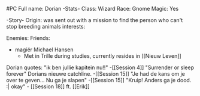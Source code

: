 #PC 
Full name: Dorian
-Stats-
Class: Wizard
Race: Gnome
Magic: Yes

-Story-
Origin: was sent out with a mission to find the person who can't stop breeding animals
interests:

Enemies:
Friends:
- magiër Michael Hansen 
	- Met in Trille during studies, currently resides in [[Nieuw Leven]]


Dorian quotes:
"ik ben jullie kapitein nu!!" -[[Session 4]]
"Surrender or sleep forever" Dorians nieuwe catchline. -[[Session 15]]
"Je had de kans om je over te geven... Nu ga je slapen" -[[Session 15]]
"Kruip! Anders ga je dood. :| okay" - [[Session 18]] ft. [[Erik]]